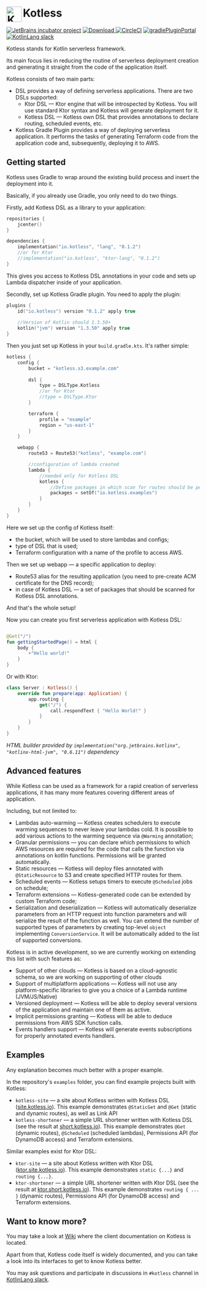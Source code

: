 <h1> <img align="left" width="40" height="40" src="https://site.kotless.io/favicon.apng" alt="Kotless Icon"> Kotless </h1>

[![JetBrains incubator project](https://jb.gg/badges/incubator.svg)](https://confluence.jetbrains.com/display/ALL/JetBrains+on+GitHub)
[![Download](https://img.shields.io/badge/dynamic/json.svg?label=latest&query=name&style=flat&url=https%3A%2F%2Fapi.bintray.com%2Fpackages%2Ftanvd%2Fio.kotless%2Flang%2Fversions%2F_latest) ](https://bintray.com/tanvd/io.kotless/lang/_latestVersion)
[![CircleCI](https://img.shields.io/circleci/build/github/JetBrains/kotless.svg?style=flat)](https://circleci.com/gh/JetBrains/kotless)
[![gradlePluginPortal](https://img.shields.io/maven-metadata/v.svg?label=gradlePluginPortal&metadataUrl=https%3A%2F%2Fplugins.gradle.org%2Fm2%2Fio.kotless%2Fio.kotless.gradle.plugin%2Fmaven-metadata.xml?style=flat)](https://plugins.gradle.org/plugin/io.kotless)
[![KotlinLang slack](https://img.shields.io/static/v1?label=kotlinlang&message=kotless&color=brightgreen&logo=slack&style=flat)](https://app.slack.com/client/T09229ZC6/CKS388069)


Kotless stands for Kotlin serverless framework. 

Its main focus lies in reducing the routine of serverless deployment creation and generating it straight
from the code of the application itself. 

Kotless consists of two main parts:
* DSL provides a way of defining serverless applications. There are two DSLs supported:
    * Ktor DSL &mdash; Ktor engine that will be introspected by Kotless. You will use standard Ktor syntax 
      and Kotless will generate deployment for it.
    * Kotless DSL &mdash; Kotless own DSL that provides annotations to declare routing, scheduled events, 
      etc.
* Kotless Gradle Plugin provides a way of deploying serverless application. It performs the tasks of generating Terraform 
  code from the application code and, subsequently, deploying it to AWS.
  
## Getting started

Kotless uses Gradle to wrap around the existing build process and insert the deployment into it. 

Basically, if you already use Gradle, you only need to do two things.

Firstly, add Kotless DSL as a library to your application:

```kotlin
repositories {
    jcenter()
}

dependencies {
    implementation("io.kotless", "lang", "0.1.2")
    //or for Ktor
    //implementation("io.kotless", "ktor-lang", "0.1.2")
}
```

This gives you access to Kotless DSL annotations in your code and sets up Lambda dispatcher inside of your application.

Secondly, set up Kotless Gradle plugin. You need to apply the plugin:

```kotlin
plugins {
    id("io.kotless") version "0.1.2" apply true
    
    //Version of Kotlin should 1.3.50+
    kotlin("jvm") version "1.3.50" apply true
}
```

Then you just set up Kotless in your `build.gradle.kts`. It's rather simple:

```kotlin
kotless {
    config {
        bucket = "kotless.s3.example.com"
        
        dsl {
            type = DSLType.Kotless
            //or for Ktor
            //type = DSLType.Ktor
        }

        terraform {
            profile = "example"
            region = "us-east-1"
        }
    }

    webapp {
        route53 = Route53("kotless", "example.com")

        //configuration of lambda created
        lambda {            
            //needed only for Kotless DSL
            kotless {
                //Define packages in which scan for routes should be performed
                packages = setOf("io.kotless.examples")
            }
        }
    }
}
```

Here we set up the config of Kotless itself:
* the bucket, which will be used to store lambdas and configs;
* type of DSL that is used;
* Terraform configuration with a name of the profile to access AWS.

Then we set up webapp &mdash; a specific application to deploy: 
* Route53 alias for the resulting application (you need to pre-create ACM certificate for the DNS record);
* in case of Kotless DSL &mdash; a set of packages that should be scanned for Kotless DSL annotations.

And that's the whole setup!

Now you can create you first serverless application with Kotless DSL:

```kotlin

@Get("/")
fun gettingStartedPage() = html {
    body {
        +"Hello world!"
    }
}
```

Or with Ktor:

```kotlin
class Server : Kotless() {
    override fun prepare(app: Application) {
        app.routing {
            get("/") {
                call.respondText { "Hello World!" }
            }
        }
    }
}
``` 

*HTML builder provided by `implementation("org.jetbrains.kotlinx", "kotlinx-html-jvm", "0.6.11")` dependency*

## Advanced features

While Kotless can be used as a framework for a rapid creation of serverless
applications, it has many more features covering different areas of application.

Including, but not limited to:
* Lambdas auto-warming &mdash; Kotless creates schedulers to execute warming sequences to never leave your lambdas cold. 
  It is possible to add various actions to the warming sequence via `@Warming` annotation;
* Granular permissions &mdash; you can declare which permissions to which AWS resources are required for the code that
  calls the function via annotations on kotlin functions. Permissions will be granted automatically.
* Static resources &mdash; Kotless will deploy files annotated with `@StaticResource` to S3 and create specified HTTP 
  routes for them.
* Scheduled events &mdash; Kotless setups timers to execute `@Scheduled` jobs on schedule;
* Terraform extensions &mdash; Kotless-generated code can be extended by custom Terraform code;
* Serialization and deserialization &mdash; Kotless will automatically deserialize parameters from an HTTP request into 
  function parameters and will serialize the result of the function as well. You can extend the number of supported 
  types of parameters by creating top-level `object` implementing `ConversionService`. It will be automatically
  added to the list of supported conversions.

Kotless is in active development, so we are currently working on extending this list with such features as:
* Support of other clouds &mdash; Kotless is based on a cloud-agnostic schema, so we are working on supporting of other clouds
* Support of multiplatform applications &mdash; Kotless will not use any platform-specific libraries to give you a choice of a Lambda runtime (JVM/JS/Native)
* Versioned deployment &mdash; Kotless will be able to deploy several versions of the application and maintain one of them
  as active.
* Implicit permissions granting &mdash; Kotless will be able to deduce permissions from AWS SDK function calls.
* Events handlers support &mdash; Kotless will generate events subscriptions for properly annotated events handlers.

## Examples

Any explanation becomes much better with a proper example.

In the repository's `examples` folder, you can find example projects built with Kotless:
* `kotless-site` &mdash; a site about Kotless written with Kotless DSL ([site.kotless.io](https://site.kotless.io)). 
This example demonstrates `@StaticGet` and `@Get` (static and dynamic routes), as well as Link API
* `kotless-shortener` &mdash; a simple URL shortener written with Kotless DSL (see the result at [short.kotless.io](https://short.kotless.io)). 
This example demonstrates `@Get` (dynamic routes), `@Scheduled` (scheduled lambdas), Permissions API (for DynamoDB access) and Terraform extensions.

Similar examples exist for Ktor DSL: 
* `ktor-site` &mdash; a site about Kotless written with Ktor DSL ([ktor.site.kotless.io](https://ktor.site.kotless.io)). 
This example demonstrates `static {...}` and `routing {...}`.
* `ktor-shortener` &mdash; a simple URL shortener written with Ktor DSL (see the result at [ktor.short.kotless.io](https://ktor.short.kotless.io)). 
This example demonstrates `routing { ... }` (dynamic routes), Permissions API (for DynamoDB access) and Terraform extensions.

## Want to know more?

You may take a look at [Wiki](https://github.com/JetBrains/kotless/wiki) where the client documentation on Kotless is located.

Apart from that, Kotless code itself is widely documented, and you can take a look into its interfaces to get to know Kotless better. 

You may ask questions and participate in discussions in `#kotless` channel in [KotlinLang slack](http://slack.kotlinlang.org).

